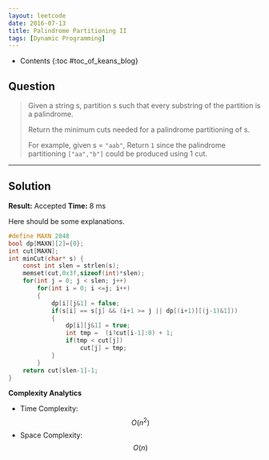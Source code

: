 ```yaml
---
layout: leetcode
date: 2016-07-13
title: Palindrome Partitioning II
tags: [Dynamic Programming]
---
```


* Contents
{:toc #toc_of_keans_blog}

## Question

> Given a string s, partition s such that every substring of the partition is a palindrome.
>
>Return the minimum cuts needed for a palindrome partitioning of s.
>
>For example, given s = `"aab"`,
>Return `1` since the palindrome partitioning `["aa","b"]` could be produced using 1 cut.
>
>     

***

## Solution

**Result:** Accepted **Time:** 8 ms

Here should be some explanations.

```c
#define MAXN 2048
bool dp[MAXN][2]={0};
int cut[MAXN];
int minCut(char* s) {
    const int slen = strlen(s);
    memset(cut,0x3f,sizeof(int)*slen);
    for(int j = 0; j < slen; j++)
        for(int i = 0; i <=j; i++)
        {
            dp[i][j&1] = false;
            if(s[i] == s[j] && (i+1 >= j || dp[(i+1)][(j-1)&1]))
            {
                dp[i][j&1] = true;
                int tmp =  (i?cut[i-1]:0) + 1;
                if(tmp < cut[j])
                    cut[j] = tmp;
            }
        }
    return cut[slen-1]-1;
}
```

**Complexity Analytics**

- Time Complexity: $$O(n^2)$$
- Space Complexity: $$O(n)$$
